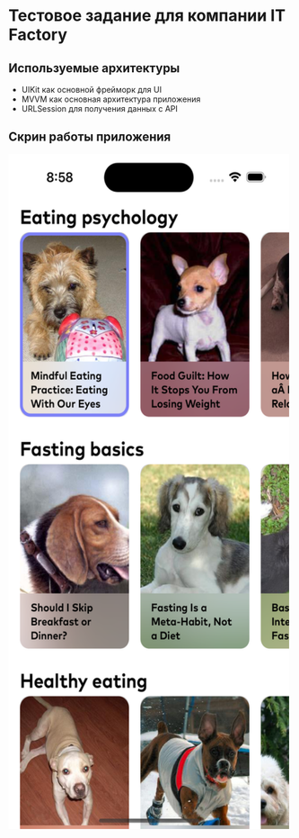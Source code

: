# Тестовое задание для компании IT Factory

## Используемые архитектуры
- UIKit как основной фрейморк для UI
- MVVM как основная архитектура приложения
- URLSession для получения данных с API

## Скрин работы приложения

<img src="Скрин.png" width="500" height="1200">

